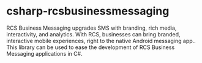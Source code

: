 # csharp-rcsbusinessmessaging
RCS Business Messaging upgrades SMS with branding, rich media, interactivity, and analytics. With RCS, businesses can bring branded, interactive mobile experiences, right to the native Android messaging app.. This library can be used to ease the development of RCS Business Messaging applications in C#.
